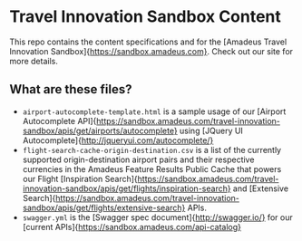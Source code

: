 Travel Innovation Sandbox Content
=================================

This repo contains the content specifications and for the [Amadeus Travel Innovation Sandbox]{https://sandbox.amadeus.com}.  Check out our site for more details.

What are these files?
---------------------
* `airport-autocomplete-template.html` is a sample usage of our [Airport Autocomplete API]{https://sandbox.amadeus.com/travel-innovation-sandbox/apis/get/airports/autocomplete} using [JQuery UI Autocomplete]{http://jqueryui.com/autocomplete/}
* `flight-search-cache-origin-destination.csv` is a list of the currently supported origin-destination airport pairs and their respective currencies in the Amadeus Feature Results Public Cache that powers our Flight [Inspiration Search]{https://sandbox.amadeus.com/travel-innovation-sandbox/apis/get/flights/inspiration-search} and [Extensive Search]{https://sandbox.amadeus.com/travel-innovation-sandbox/apis/get/flights/extensive-search} APIs.
* `swagger.yml` is the [Swagger spec document]{http://swagger.io/} for our [current APIs]{https://sandbox.amadeus.com/api-catalog}
